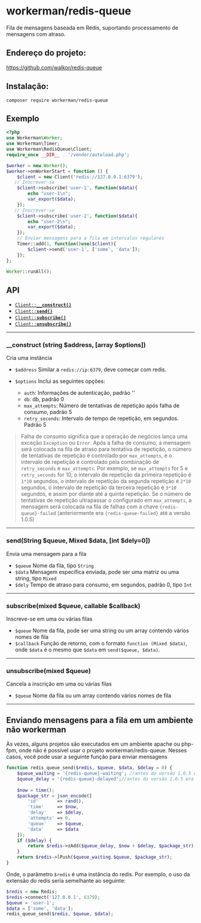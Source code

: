 # workerman/redis-queue

Fila de mensagens baseada em Redis, suportando processamento de mensagens com atraso.

## Endereço do projeto:
https://github.com/walkor/redis-queue

## Instalação:
```composer require workerman/redis-queue```

## Exemplo
```php
<?php
use Workerman\Worker;
use Workerman\Timer;
use Workerman\RedisQueue\Client;
require_once __DIR__ . '/vendor/autoload.php';

$worker = new Worker();
$worker->onWorkerStart = function () {
    $client = new Client('redis://127.0.0.1:6379');
   // Inscrever-se
    $client->subscribe('user-1', function($data){
        echo "user-1\n";
        var_export($data);
    });
   // Inscrever-se
    $client->subscribe('user-2', function($data){
        echo "user-2\n";
        var_export($data);
    });
    // Enviar mensagens para a fila em intervalos regulares
    Timer::add(1, function()use($client){
        $client->send('user-1', ['some', 'data']);
    });
};

Worker::runAll();
```

## API
  * <a href="#construct"><code>Client::<b>__construct()</b></code></a>
  * <a href="#send"><code>Client::<b>send()</b></code></a>
  * <a href="#subscribe"><code>Client::<b>subscribe()</b></code></a>
  * <a href="#unsubscribe"><code>Client::<b>unsubscribe()</b></code></a>

-------------------------------------------------------

<a name="construct"></a>
### __construct (string $address, [array $options])

Cria uma instância

  * `$address`  Similar a `redis://ip:6379`, deve começar com redis.

  * `$options`  Inclui as seguintes opções:
    * `auth`: Informações de autenticação, padrão ''
    * `db`: db, padrão 0
    * `max_attempts`: Número de tentativas de repetição após falha de consumo, padrão 5
    * `retry_seconds`: Intervalo de tempo de repetição, em segundos. Padrão 5

> Falha de consumo significa que a operação de negócios lança uma exceção `Exception` ou `Error`. Após a falha de consumo, a mensagem será colocada na fila de atraso para tentativa de repetição, o número de tentativas de repetição é controlado por `max_attempts`, e o intervalo de repetição é controlado pela combinação de `retry_seconds` e `max_attempts`. Por exemplo, se `max_attempts` for 5 e `retry_seconds` for 10, o intervalo de repetição da primeira repetição é `1*10` segundos, o intervalo de repetição da segunda repetição é `2*10` segundos, o intervalo de repetição da terceira repetição é `3*10` segundos, e assim por diante até a quinta repetição. Se o número de tentativas de repetição ultrapassar o configurado em `max_attempts`, a mensagem será colocada na fila de falhas com a chave `{redis-queue}-failed` (anteriormente era `{redis-queue-failed}` até a versão 1.0.5)

-------------------------------------------------------

<a name="send"></a>
### send(String $queue, Mixed $data, [int $dely=0])

Envia uma mensagem para a fila

* `$queue` Nome da fila, tipo `String`
* `$data` Mensagem específica enviada, pode ser uma matriz ou uma string, tipo `Mixed`
* `$dely` Tempo de atraso para consumo, em segundos, padrão 0, tipo `Int`
  
-------------------------------------------------------

<a name="subscribe"></a>
### subscribe(mixed $queue, callable $callback)

Inscreve-se em uma ou várias filas

* `$queue` Nome da fila, pode ser uma string ou um array contendo vários nomes de fila
* `$callback` Função de retorno, com o formato `function (Mixed $data)`, onde `$data` é o mesmo que `$data` em `send($queue, $data)`.

-------------------------------------------------------

<a name="unsubscribe"></a>
### unsubscribe(mixed $queue)

Cancela a inscrição em uma ou várias filas

* `$queue` Nome da fila ou um array contendo vários nomes de fila

-------------------------------------------------------

## Enviando mensagens para a fila em um ambiente não workerman
Às vezes, alguns projetos são executados em um ambiente apache ou php-fpm, onde não é possível usar o projeto workerman/redis-queue. Nesses casos, você pode usar a seguinte função para enviar mensagens
```php
function redis_queue_send($redis, $queue, $data, $delay = 0) {
    $queue_waiting = '{redis-queue}-waiting'; //antes da versão 1.0.5 era redis-queue-waiting
    $queue_delay = '{redis-queue}-delayed';//antes da versão 1.0.5 era redis-queue-delayed
    
    $now = time();
    $package_str = json_encode([
        'id'       => rand(),
        'time'     => $now,
        'delay'    => $delay,
        'attempts' => 0,
        'queue'    => $queue,
        'data'     => $data
    ]);
    if ($delay) {
        return $redis->zAdd($queue_delay, $now + $delay, $package_str);
    }
    return $redis->lPush($queue_waiting.$queue, $package_str);
}
```
Onde, o parâmetro `$redis` é uma instância do redis. Por exemplo, o uso da extensão do redis seria semelhante ao seguinte:
```php
$redis = new Redis;
$redis->connect('127.0.0.1', 6379);
$queue = 'user-1';
$data = ['some', 'data'];
redis_queue_send($redis, $queue, $data);
```

